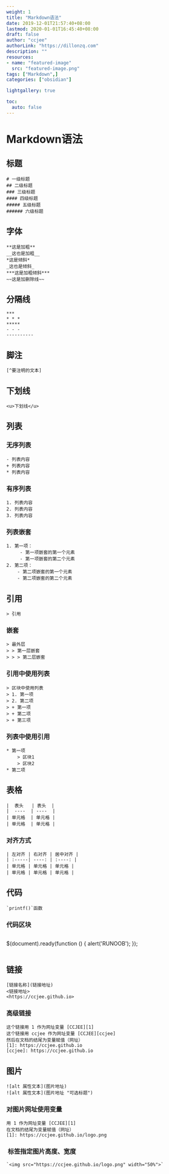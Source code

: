 ```yaml
---
weight: 1
title: "Markdown语法"
date: 2019-12-01T21:57:40+08:00
lastmod: 2020-01-01T16:45:40+08:00
draft: false
author: "ccjee"
authorLink: "https://dillonzq.com"
description: ""
resources:
- name: "featured-image"
  src: "featured-image.png"
tags: ["Markdown",]
categories: ["obsidian"]

lightgallery: true

toc:
  auto: false
---
```

<!--more-->
# Markdown语法
## 标题
```
# 一级标题 
## 二级标题 
### 三级标题 
#### 四级标题 
##### 五级标题 
###### 六级标题
```
## 字体
```
**这是加粗**
__这也是加粗__
*这是倾斜*
_这也是倾斜_
***这是加粗倾斜***
~~这是加删除线~~
```
## 分隔线
```
***
* * *
*****
- - -
----------
```
## 脚注
```
[^要注明的文本]
```
## 下划线
```
<u>下划线</u>
```
## 列表
### 无序列表
```
- 列表内容
+ 列表内容
* 列表内容
```
### 有序列表
```
1. 列表内容
2. 列表内容
3. 列表内容
```
### 列表嵌套
```
1. 第一项：
	 - 第一项嵌套的第一个元素
	 - 第一项嵌套的第二个元素 
2. 第二项： 
	- 第二项嵌套的第一个元素
	- 第二项嵌套的第二个元素
```
## 引用
```
> 引用 
```
### 嵌套
```
> 最外层 
> > 第一层嵌套
> > > 第二层嵌套
```
### 引用中使用列表
```
> 区块中使用列表 
> 1. 第一项
> 2. 第二项
> + 第一项 
> + 第二项 
> + 第三项
```
### 列表中使用引用
```
* 第一项 
	> 区块1
	> 区块2 
* 第二项
```
## 表格
```
|  表头   | 表头  |
|  ----  | ----  |
| 单元格  | 单元格 |
| 单元格  | 单元格 |
```
### 对齐方式
```
| 左对齐 | 右对齐 | 居中对齐 | 
| :-----| ----: | :----: | 
| 单元格 | 单元格 | 单元格 | 
| 单元格 | 单元格 | 单元格 |
```
## 代码
```
`printf()`函数
```
### 代码区块
```
```
$(document).ready(function () {
    alert('RUNOOB');
});
```
```
## 链接
```
[链接名称](链接地址)
<链接地址>
<https://ccjee.github.io>
```
### 高级链接
```
这个链接用 1 作为网址变量 [CCJEE][1] 
这个链接用 ccjee 作为网址变量 [CCJEE][ccjee] 
然后在文档的结尾为变量赋值（网址）
[1]: https://ccjee.github.io
[ccjee]: https://ccjee.github.io
```
## 图片
```
![alt 属性文本](图片地址)
![alt 属性文本](图片地址 "可选标题")
```
### 对图片网址使用变量
```
用 1 作为网址变量 [CCJEE][1]
在文档的结尾为变量赋值（网址） 
[1]: https://ccjee.github.io/logo.png
```
### <img> 标签指定图片高度、宽度
```
`<img src="https://ccjee.github.io/logo.png" width="50%">`
```